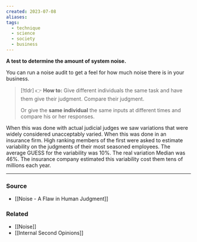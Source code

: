 ```yaml
---
created: 2023-07-08
aliases: 
tags:
  - technique
  - science
  - society
  - business
---
```

**A test to determine the amount of system noise.**

You can run a noise audit to get a feel for how much noise there is in your business. 

> [!tldr] 👉 **How to:**
> Give different individuals the same task and have them give their judgment. Compare their judgment. 
> 
> Or give the **same individual** the same inputs at different times and compare his or her responses.

When this was done with actual judicial judges we saw variations that were widely considered unacceptably varied. When this was done in an insurance firm. High ranking members of the first were asked to estimate variability on the judgments of their most seasoned employees. The average GUESS for the variability was 10%. The real variation Median was 46%. The insurance company estimated this variability cost them tens of millions each year. 

---
### Source
- [[Noise - A Flaw in Human Judgment]]

### Related
- [[Noise]] 
- [[Internal Second Opinions]]
